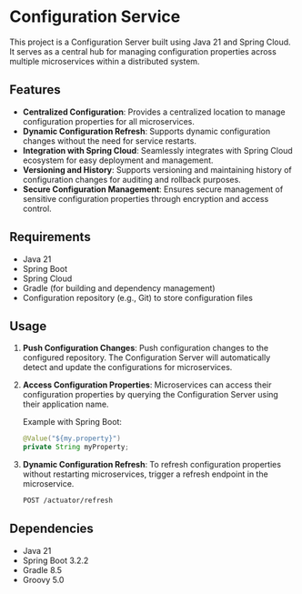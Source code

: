 # Configuration Service

This project is a Configuration Server built using Java 21 and Spring Cloud. It serves as a central hub for managing
configuration properties across multiple microservices within a distributed system.

## Features

- **Centralized Configuration**: Provides a centralized location to manage configuration properties for all
  microservices.
- **Dynamic Configuration Refresh**: Supports dynamic configuration changes without the need for service restarts.
- **Integration with Spring Cloud**: Seamlessly integrates with Spring Cloud ecosystem for easy deployment and
  management.
- **Versioning and History**: Supports versioning and maintaining history of configuration changes for auditing and
  rollback purposes.
- **Secure Configuration Management**: Ensures secure management of sensitive configuration properties through
  encryption and access control.

## Requirements

- Java 21
- Spring Boot
- Spring Cloud
- Gradle (for building and dependency management)
- Configuration repository (e.g., Git) to store configuration files

## Usage

1. **Push Configuration Changes**: Push configuration changes to the configured repository. The Configuration Server
   will automatically detect and update the configurations for microservices.

2. **Access Configuration Properties**: Microservices can access their configuration properties by querying the
   Configuration Server using their application name.

   Example with Spring Boot:

    ```java
    @Value("${my.property}")
    private String myProperty;
    ```

3. **Dynamic Configuration Refresh**: To refresh configuration properties without restarting microservices, trigger a
   refresh endpoint in the microservice.

    ```bash
    POST /actuator/refresh
    ```

## Dependencies

* Java 21
* Spring Boot 3.2.2
* Gradle 8.5
* Groovy 5.0